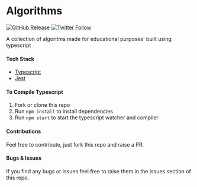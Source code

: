# Algorithms

[![GitHub Release](https://img.shields.io/github/v/release/chazmcgrill/algorithms)](https://github.com/chazmcgrill/algorithms/releases)
[![Twitter Follow](https://img.shields.io/twitter/follow/charlietcoder.svg?style=social)](https://twitter.com/charlietcoder)

A collection of algoritms made for educational purposes' built using typescript

#### Tech Stack
- [Typescript](https://www.typescriptlang.org/)
- [Jest](https://jestjs.io/)

#### To Compile Typescript

1. Fork or clone this repo
2. Run `npm install` to install dependencies
3. Run `npm start` to start the typescript watcher and compiler

#### Contributions

Feel free to contribute, just fork this repo and raise a PR.

#### Bugs & Issues

If you find any bugs or issues feel free to raise them in the issues section of this repo.

